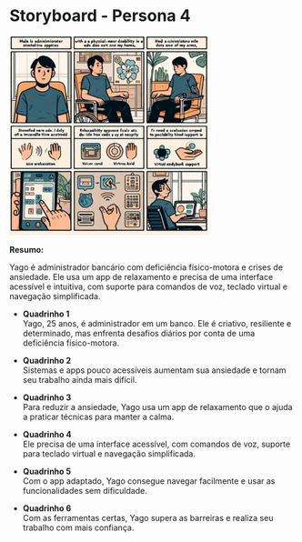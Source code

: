 # Storyboard - Persona 4
<img src="https://github.com/Ghostdoce/IHC2/blob/8df2895b8776b287b959784bd22092b9284d3633/docs/2.%20Design_Thinking/2.3%20Storyboard/images/storyb%204.jpeg" width="350">

**Resumo:**

Yago é administrador bancário com deficiência físico-motora e crises de ansiedade. Ele usa um app de relaxamento e precisa de uma interface acessível e intuitiva, com suporte para comandos de voz, teclado virtual e navegação simplificada.

* **Quadrinho 1**    
Yago, 25 anos, é administrador em um banco. Ele é criativo, resiliente e determinado, mas enfrenta desafios diários por conta de uma deficiência físico-motora.

* **Quadrinho 2**  
Sistemas e apps pouco acessíveis aumentam sua ansiedade e tornam seu trabalho ainda mais difícil.

* **Quadrinho 3**   
Para reduzir a ansiedade, Yago usa um app de relaxamento que o ajuda a praticar técnicas para manter a calma.

* **Quadrinho 4**  
Ele precisa de uma interface acessível, com comandos de voz, suporte para teclado virtual e navegação simplificada.

* **Quadrinho 5**  
Com o app adaptado, Yago consegue navegar facilmente e usar as funcionalidades sem dificuldade.

* **Quadrinho 6**  
Com as ferramentas certas, Yago supera as barreiras e realiza seu trabalho com mais confiança.
